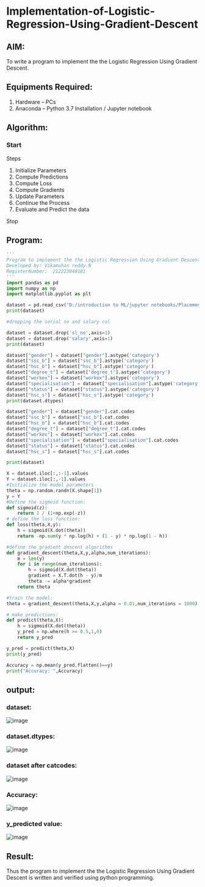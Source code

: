 # Implementation-of-Logistic-Regression-Using-Gradient-Descent

## AIM:
To write a program to implement the the Logistic Regression Using Gradient Descent.

## Equipments Required:
1. Hardware – PCs
2. Anaconda – Python 3.7 Installation / Jupyter notebook

## Algorithm:
### Start
Steps

1. Initialize Parameters
2. Compute Predictions
3. Compute Loss
4. Compute Gradients
5. Update Parameters
6. Continue the Process
7. Evaluate and Predict the data

Stop

## Program:
```py
'''
Program to implement the the Logistic Regression Using Gradient Descent.
Developed by: Vikamuhan reddy.N
RegisterNumber:  212223040181
'''
import pandas as pd
import numpy as np
import matplotlib.pyplot as plt

dataset = pd.read_csv("D:/introduction to ML/jupyter notebooks/Placement_Data.csv")
print(dataset)

#dropping the serial no and salary col

dataset = dataset.drop('sl_no',axis=1)
dataset = dataset.drop('salary',axis=1)
print(dataset)

dataset["gender"] = dataset["gender"].astype('category')
dataset["ssc_b"] = dataset["ssc_b"].astype('category')
dataset["hsc_b"] = dataset["hsc_b"].astype('category')
dataset["degree_t"] = dataset["degree_t"].astype('category')
dataset["workex"] = dataset["workex"].astype('category')
dataset["specialisation"] = dataset["specialisation"].astype('category')
dataset["status"] = dataset["status"].astype('category')
dataset["hsc_s"] = dataset["hsc_s"].astype('category')
print(dataset.dtypes)

dataset["gender"] = dataset["gender"].cat.codes
dataset["ssc_b"] = dataset["ssc_b"].cat.codes
dataset["hsc_b"] = dataset["hsc_b"].cat.codes
dataset["degree_t"] = dataset["degree_t"].cat.codes
dataset["workex"] = dataset["workex"].cat.codes
dataset["specialisation"] = dataset["specialisation"].cat.codes
dataset["status"] = dataset["status"].cat.codes
dataset["hsc_s"] = dataset["hsc_s"].cat.codes

print(dataset)

X = dataset.iloc[:,:-1].values
Y = dataset.iloc[:,-1].values
#Initialize the model parameters
theta = np.random.randn(X.shape[1])
y = Y
#Define the sigmoid function:
def sigmoid(z):
    return 1 / (1+np.exp(-z))
# define the loss function:
def loss(theta,X,y):
    h = sigmoid(X.dot(theta))
    return -np.sum(y * np.log(h) + (1 - y) * np.log(1 - h))

#define the gradient descent algorithms
def gradient_descent(theta,X,y,alpha,num_iterations):
    m = len(y)
    for i in range(num_iterations):
        h = sigmoid(X.dot(theta))
        gradient = X.T.dot(h - y)/m
        theta -= alpha*gradient
    return theta

#train the model:
theta = gradient_descent(theta,X,y,alpha = 0.01,num_iterations = 1000)

# make predictions:
def predict(theta,X):
    h = sigmoid(X.dot(theta))
    y_pred = np.where(h >= 0.5,1,0)
    return y_pred

y_pred = predict(theta,X)
print(y_pred)

Accuracy = np.mean(y_pred.flatten()==y)
print("Accuracy: ",Accuracy)
```
## output:

### dataset:
![image](https://github.com/vikamuhan-reddy/-Implementation-of-Logistic-Regression-Using-Gradient-Descent/assets/144928933/4d81269f-3b76-4c9f-b739-fedfa2bce5b8)

### dataset.dtypes:
![image](https://github.com/vikamuhan-reddy/-Implementation-of-Logistic-Regression-Using-Gradient-Descent/assets/144928933/aba75df7-8384-46a4-8569-b57784f00c4f)

### dataset after catcodes:
![image](https://github.com/vikamuhan-reddy/-Implementation-of-Logistic-Regression-Using-Gradient-Descent/assets/144928933/34b8ca4f-99e2-495d-9e02-534b26fb18f3)

### Accuracy:
![image](https://github.com/vikamuhan-reddy/-Implementation-of-Logistic-Regression-Using-Gradient-Descent/assets/144928933/f83af9e4-a26c-4c0e-96ac-40e67fedb68e)

### y_predicted value:
![image](https://github.com/vikamuhan-reddy/-Implementation-of-Logistic-Regression-Using-Gradient-Descent/assets/144928933/04a9f737-8c06-4b75-87ce-322e17f01598)


## Result:
Thus the program to implement the the Logistic Regression Using Gradient Descent is written and verified using python programming.


